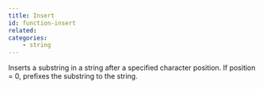 ```yaml
---
title: Insert
id: function-insert
related:
categories:
    - string
---
```


Inserts a substring in a string after a specified character
        position. If position = 0, prefixes the substring to the
        string.